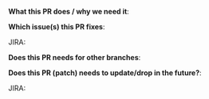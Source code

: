**What this PR does / why we need it**:

**Which issue(s) this PR fixes**:

JIRA:

**Does this PR needs for other branches**:

<!--
If no, just write "NONE".
If yes, add cherry-pick label:

/cherry-pick release-vX.Y
-->

**Does this PR (patch) needs to update/drop in the future?**:

<!--
If no, just write "NONE".
If yes, please open the JIRA and link here:
-->

JIRA:
